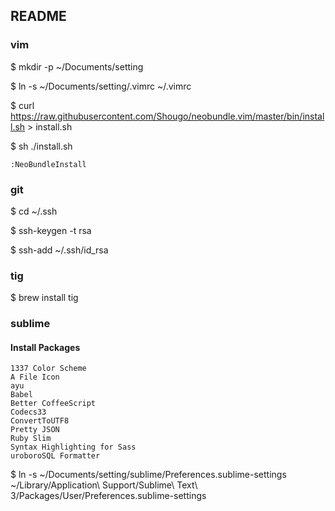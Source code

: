 ## README

### vim

$ mkdir -p ~/Documents/setting

$ ln -s ~/Documents/setting/.vimrc ~/.vimrc

$ curl https://raw.githubusercontent.com/Shougo/neobundle.vim/master/bin/install.sh > install.sh

$ sh ./install.sh

```
:NeoBundleInstall
```

### git

$ cd ~/.ssh

$ ssh-keygen -t rsa

$ ssh-add ~/.ssh/id_rsa

### tig

$ brew install tig

### sublime

#### Install Packages

```
1337 Color Scheme
A File Icon
ayu
Babel
Better CoffeeScript
Codecs33
ConvertToUTF8
Pretty JSON
Ruby Slim
Syntax Highlighting for Sass
uroboroSQL Formatter
```

$ ln -s ~/Documents/setting/sublime/Preferences.sublime-settings ~/Library/Application\ Support/Sublime\ Text\ 3/Packages/User/Preferences.sublime-settings


